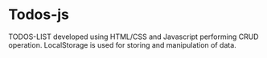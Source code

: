# Todos-js
TODOS-LIST developed using HTML/CSS and Javascript performing CRUD operation.
LocalStorage is used for storing and manipulation of data.
